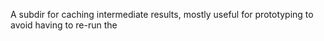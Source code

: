  A subdir for caching intermediate results, mostly useful for prototyping to avoid having to re-run the 
